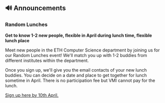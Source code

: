 ## 🔊 Announcements

### Random Lunches

**Get to know 1-2 new people, flexible in April during lunch time, flexible lunch place**

Meet new people in the ETH Computer Science department by joining us for our Random Lunches event! We'll match you up with 1-2 buddies from different institutes within the department.

Once you sign up, we'll give you the email contacts of your new lunch buddies. You can decide on a date and place to get together for lunch sometime in April. There is no participation fee but VMI cannot pay for the lunch.

[Sign up here by 10th April.](https://forms.gle/dxAHdHzmcTZWjVdZ7)
